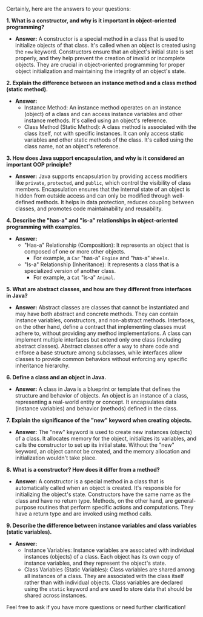 Certainly, here are the answers to your questions:

**1. What is a constructor, and why is it important in object-oriented programming?**
- **Answer:** A constructor is a special method in a class that is used to initialize objects of that class. It's called when an object is created using the `new` keyword. Constructors ensure that an object's initial state is set properly, and they help prevent the creation of invalid or incomplete objects. They are crucial in object-oriented programming for proper object initialization and maintaining the integrity of an object's state.

**2. Explain the difference between an instance method and a class method (static method).**
- **Answer:** 
     - Instance Method: An instance method operates on an instance (object) of a class and can access instance variables and other instance methods. It's called using an object's reference.
     - Class Method (Static Method): A class method is associated with the class itself, not with specific instances. It can only access static variables and other static methods of the class. It's called using the class name, not an object's reference.

**3. How does Java support encapsulation, and why is it considered an important OOP principle?**
- **Answer:** Java supports encapsulation by providing access modifiers like `private`, `protected`, and `public`, which control the visibility of class members. Encapsulation ensures that the internal state of an object is hidden from outside access and can only be modified through well-defined methods. It helps in data protection, reduces coupling between classes, and promotes code maintainability and reusability.

**4. Describe the "has-a" and "is-a" relationships in object-oriented programming with examples.**
- **Answer:**
     - "Has-a" Relationship (Composition): It represents an object that is composed of one or more other objects. 
        -   For example, a `Car` "has-a" `Engine` and "has-a" `Wheels`.
     - "Is-a" Relationship (Inheritance): It represents a class that is a specialized version of another class. 
        -   For example, a `Cat` "is-a" `Animal`.

**5. What are abstract classes, and how are they different from interfaces in Java?**
- **Answer:** Abstract classes are classes that cannot be instantiated and may have both abstract and concrete methods. They can contain instance variables, constructors, and non-abstract methods. Interfaces, on the other hand, define a contract that implementing classes must adhere to, without providing any method implementations. A class can implement multiple interfaces but extend only one class (including abstract classes). Abstract classes offer a way to share code and enforce a base structure among subclasses, while interfaces allow classes to provide common behaviors without enforcing any specific inheritance hierarchy.

**6. Define a class and an object in Java.**
- **Answer:** A class in Java is a blueprint or template that defines the structure and behavior of objects. An object is an instance of a class, representing a real-world entity or concept. It encapsulates data (instance variables) and behavior (methods) defined in the class.

**7. Explain the significance of the "new" keyword when creating objects.**
- **Answer:** The "new" keyword is used to create new instances (objects) of a class. It allocates memory for the object, initializes its variables, and calls the constructor to set up its initial state. Without the "new" keyword, an object cannot be created, and the memory allocation and initialization wouldn't take place.

**8. What is a constructor? How does it differ from a method?**
- **Answer:** A constructor is a special method in a class that is automatically called when an object is created. It's responsible for initializing the object's state. Constructors have the same name as the class and have no return type. Methods, on the other hand, are general-purpose routines that perform specific actions and computations. They have a return type and are invoked using method calls.

**9. Describe the difference between instance variables and class variables (static variables).**
- **Answer:** 
     - Instance Variables: Instance variables are associated with individual instances (objects) of a class. Each object has its own copy of instance variables, and they represent the object's state.
     - Class Variables (Static Variables): Class variables are shared among all instances of a class. They are associated with the class itself rather than with individual objects. Class variables are declared using the `static` keyword and are used to store data that should be shared across instances.

Feel free to ask if you have more questions or need further clarification!